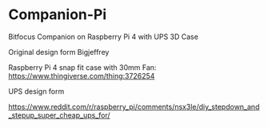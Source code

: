 # Companion-Pi
Bitfocus Companion on Raspberry Pi 4 with UPS 3D Case

Original design form Bigjeffrey

Raspberry Pi 4 snap fit case with 30mm Fan:
https://www.thingiverse.com/thing:3726254

UPS design form

https://www.reddit.com/r/raspberry_pi/comments/nsx3le/diy_stepdown_and_stepup_super_cheap_ups_for/
